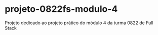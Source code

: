 # projeto-0822fs-modulo-4
Projeto dedicado ao projeto prático do módulo 4 da turma 0822 de Full Stack
